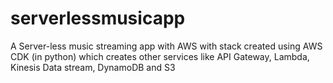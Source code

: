 # serverlessmusicapp
A Server-less music streaming app with AWS with stack created using AWS CDK (in python) which creates other services like API Gateway, Lambda, Kinesis Data stream, DynamoDB and S3
